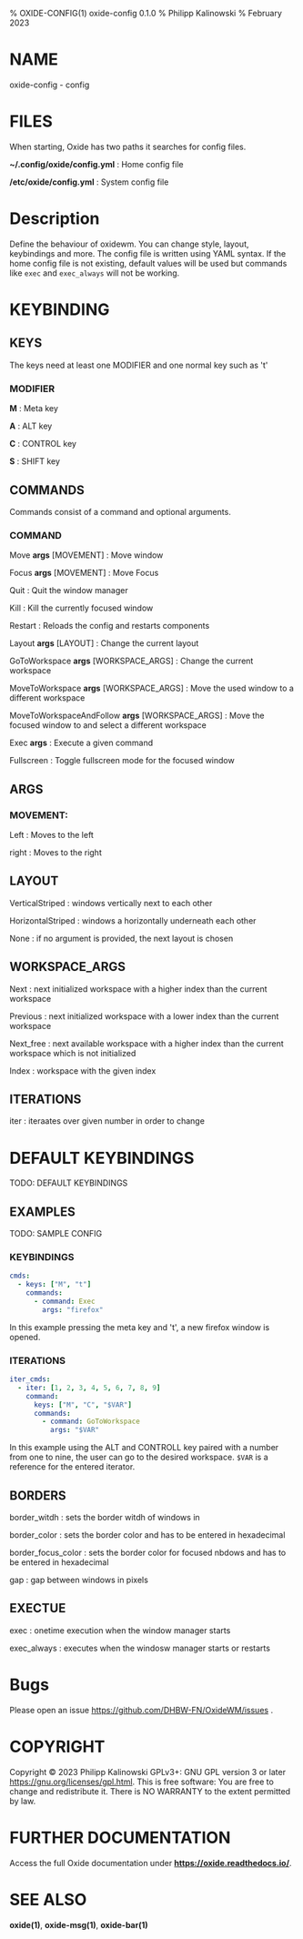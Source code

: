 % OXIDE-CONFIG(1) oxide-config 0.1.0
% Philipp Kalinowski
% February 2023

# NAME

oxide-config - config

# FILES

When starting, Oxide has two paths it searches for config files.

**~/.config/oxide/config.yml**
: Home config file

**/etc/oxide/config.yml**
: System config file

# Description

Define the behaviour of oxidewm. You can change style, layout, keybindings and more.
The config file is written using YAML syntax.
If the home config file is not existing, default values will be used but commands like `exec` and `exec_always` will not be working.

# KEYBINDING

## KEYS

The keys need at least one MODIFIER and one normal key such as 't'

### MODIFIER

**M**
: Meta key

**A**
: ALT key

**C**
: CONTROL key

**S**
: SHIFT key

## COMMANDS

Commands consist of a command and optional arguments.

### COMMAND

Move **args** [MOVEMENT]
: Move window

Focus **args** [MOVEMENT]
: Move Focus

Quit
: Quit the window manager

Kill
: Kill the currently focused window

Restart
: Reloads the config and restarts components

Layout **args** [LAYOUT]
: Change the current layout

GoToWorkspace **args** [WORKSPACE_ARGS]
: Change the current workspace

MoveToWorkspace **args** [WORKSPACE_ARGS]
: Move the used window to a different workspace

MoveToWorkspaceAndFollow **args** [WORKSPACE_ARGS]
: Move the focused window to and select a different workspace

Exec **args** <COMMAND>
: Execute a given command

Fullscreen
: Toggle fullscreen mode for the focused window

## ARGS

### MOVEMENT:

Left
: Moves to the left

right
: Moves to the right

## LAYOUT

VerticalStriped
: windows vertically next to each other

HorizontalStriped
: windows a horizontally underneath each other

None
: if no argument is provided, the next layout is chosen

## WORKSPACE_ARGS

Next
: next initialized workspace with a higher index than the current workspace

Previous
: next initialized workspace with a lower index than the current workspace

Next_free
: next available workspace with a higher index than the current workspace which is not initialized

Index
: workspace with the given index

## ITERATIONS

iter
: iteraates over given number in order to change

# DEFAULT KEYBINDINGS

TODO: DEFAULT KEYBINDINGS

## EXAMPLES

TODO: SAMPLE CONFIG

### KEYBINDINGS

```yaml
cmds:
  - keys: ["M", "t"]
    commands:
      - command: Exec
        args: "firefox"
```

In this example pressing the meta key and 't', a new firefox window is opened.

### ITERATIONS

```yaml
iter_cmds:
  - iter: [1, 2, 3, 4, 5, 6, 7, 8, 9]
    command:
      keys: ["M", "C", "$VAR"]
      commands:
        - command: GoToWorkspace
          args: "$VAR"
```

In this example using the ALT and CONTROLL key paired with a number from one to nine, the user can go to the desired workspace.
`$VAR` is a reference for the entered iterator.

## BORDERS

border_witdh
: sets the border witdh of windows in

border_color
: sets the border color and has to be entered in hexadecimal

border_focus_color
: sets the border color for focused nbdows and has to be entered in hexadecimal

gap
: gap between windows in pixels

## EXECTUE

exec
: onetime execution when the window manager starts

exec_always
: executes when the windosw manager starts or restarts

# Bugs

Please open an issue <https://github.com/DHBW-FN/OxideWM/issues> .

# COPYRIGHT

Copyright © 2023 Philipp Kalinowski GPLv3+\: GNU GPL version 3 or later <https://gnu.org/licenses/gpl.html>.
This is free software: You are free to change and redistribute it. There is NO WARRANTY to the extent permitted by law.

# FURTHER DOCUMENTATION

Access the full Oxide documentation under **https://oxide.readthedocs.io/**.

# SEE ALSO

**oxide(1)**, **oxide-msg(1)**, **oxide-bar(1)**
